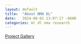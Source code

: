 ```yaml
---
layout: default
title:  "About NMA DL"
date:   2024-08-01 13:07:17 -0600
categories: ml dl nma research 
---
```

[Project Gallery](https://airtable.com/appoh6RKyBvxgiJ89/shrb9g7CtJXkOx1bo/tblSa9P74Gn2Frby4)
